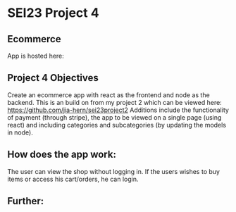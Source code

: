# SEI23 Project 4

## Ecommerce

App is hosted here: 

## Project 4 Objectives
Create an ecommerce app with react as the frontend and node as the backend. This is an build on from my project 2 which can be viewed here: https://github.com/jia-hern/sei23project2
Additions include the functionality of payment (through stripe), the app to be viewed on a single page (using react) and including categories and subcategories (by updating the models in node).


## How does the app work:
The user can view the shop without logging in. If the users wishes to buy items or access his cart/orders, he can login.

## Further:
